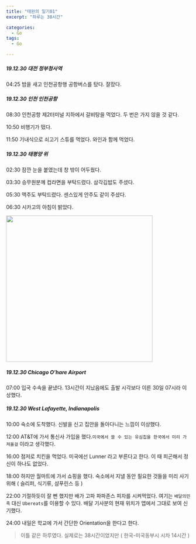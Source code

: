 ```yaml
---
title: "태완의 일기01"
excerpt: "하루는 38시간"

categories:
  - Go
tags:
  - Go

---
```




##### 19.12.30 대전 정부청사역

04:25 밤을 새고 인천공항행 공항버스를 탔다. 잘잤다.



##### 19.12.30 인천 인천공항

08:30 인천공항 제2터미널 지하에서 갈비탕을 먹었다. 두 번은 가지 않을 것 같다.

10:50 비행기가 떴다.

11:50 기내식으로 쇠고기 스튜를 먹었다. 와인과 함께 먹었다.



##### 19.12.30 태평양 위

02:30 잠깐 눈을 붙였는데 창 밖이 어두웠다.

03:30 승무원분께 컵라면을 부탁드렸다. 삼각김밥도 주셨다.

05:30 맥주도 부탁드렸다. 센스있게 안주도 같이 주셨다.

06:30 시카고의 아침이 밝았다.

<img src="{{site.url}}/_docs/diary_go_01_sky.jpg" width="400">



##### 19.12.30 Chicago O'hare Airport

07:00 입국 수속을 끝냈다. 13시간이 지났음에도 출발 시각보다 이른 30일 07시라 이상했다.



##### 19.12.30 West Lafayette, Indianapolis

10:00 숙소에 도착했다. 신발을 신고 집안을 돌아다니는 느낌이 이상했다.

12:00 AT&T에 가서 통신사 가입을 했다.`미국에서 쓸 수 있는 유심칩을 한국에서 미리 가져올걸` 이라고 생각했다.

16:00 점저로 치킨을 먹었다. 미국에선 Lunner 라고 부른다고 한다. 이 때 피곤해서 정신이 하나도 없었다.

18:00 하지만 월마트에 가서 쇼핑을 했다. 숙소에서 지낼 동안 필요한 것들을 미리 사기 위해 ( 슬리퍼, 식기류, 샴푸린스 등 )

22:00 기절하듯이 잘 뻔 했지만 배가 고파 파파존스 피자를 시켜먹었다. 여기는 `배달의민족` 대신 `Ubereats`를 이용할 수 있다. 배달 기사분의 현재 위치가 앱에서 그대로 보여 신기했다.



24:00 내일은 학교에 가서 간단한 Orientation을 한다고 한다.



> 이틀 같은 하루였다. 실제로는 38시간이었지만 ( 한국-미국동부시 시차 14시간 )

